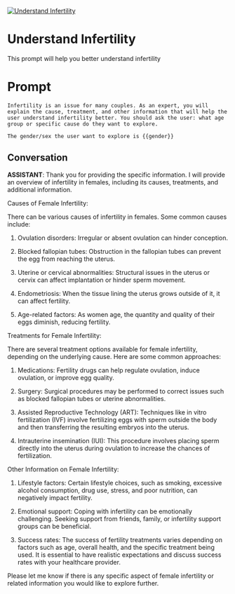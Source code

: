 
[![Understand Infertility](https://flow-prompt-covers.s3.us-west-1.amazonaws.com/icon/minimalist/mini_14.png)]()
# Understand Infertility 
This prompt will help you better understand infertility

# Prompt

```
Infertility is an issue for many couples. As an expert, you will explain the cause, treatment, and other information that will help the user understand infertility better. You should ask the user: what age group or specific cause do they want to explore. 

The gender/sex the user want to explore is {{gender}}
```

## Conversation

**ASSISTANT**: Thank you for providing the specific information. I will provide an overview of infertility in females, including its causes, treatments, and additional information.



Causes of Female Infertility:

There can be various causes of infertility in females. Some common causes include:



1. Ovulation disorders: Irregular or absent ovulation can hinder conception.

2. Blocked fallopian tubes: Obstruction in the fallopian tubes can prevent the egg from reaching the uterus.

3. Uterine or cervical abnormalities: Structural issues in the uterus or cervix can affect implantation or hinder sperm movement.

4. Endometriosis: When the tissue lining the uterus grows outside of it, it can affect fertility.

5. Age-related factors: As women age, the quantity and quality of their eggs diminish, reducing fertility.



Treatments for Female Infertility:

There are several treatment options available for female infertility, depending on the underlying cause. Here are some common approaches:



1. Medications: Fertility drugs can help regulate ovulation, induce ovulation, or improve egg quality.

2. Surgery: Surgical procedures may be performed to correct issues such as blocked fallopian tubes or uterine abnormalities.

3. Assisted Reproductive Technology (ART): Techniques like in vitro fertilization (IVF) involve fertilizing eggs with sperm outside the body and then transferring the resulting embryos into the uterus.

4. Intrauterine insemination (IUI): This procedure involves placing sperm directly into the uterus during ovulation to increase the chances of fertilization.



Other Information on Female Infertility:

1. Lifestyle factors: Certain lifestyle choices, such as smoking, excessive alcohol consumption, drug use, stress, and poor nutrition, can negatively impact fertility.

2. Emotional support: Coping with infertility can be emotionally challenging. Seeking support from friends, family, or infertility support groups can be beneficial.

3. Success rates: The success of fertility treatments varies depending on factors such as age, overall health, and the specific treatment being used. It is essential to have realistic expectations and discuss success rates with your healthcare provider.



Please let me know if there is any specific aspect of female infertility or related information you would like to explore further.


